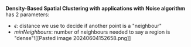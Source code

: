 **Density-Based Spatial Clustering with applications with Noise algorithm** has 2 parameters:
- $\epsilon$: distance we use to decide if another point is a "neighbour"
- $minNeighbours$: number of neighbours needed to say a region is "dense"![[Pasted image 20240604152658.png]]